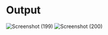 # Output
![Screenshot (199)](https://github.com/aradhanayada/PW-assignment1-solution/assets/103102710/32a0de8a-f315-4860-9852-49fad930e0d0)
![Screenshot (200)](https://github.com/aradhanayada/PW-assignment1-solution/assets/103102710/e085c380-b06f-475d-8f4b-3f8ce5ee3f4e)
